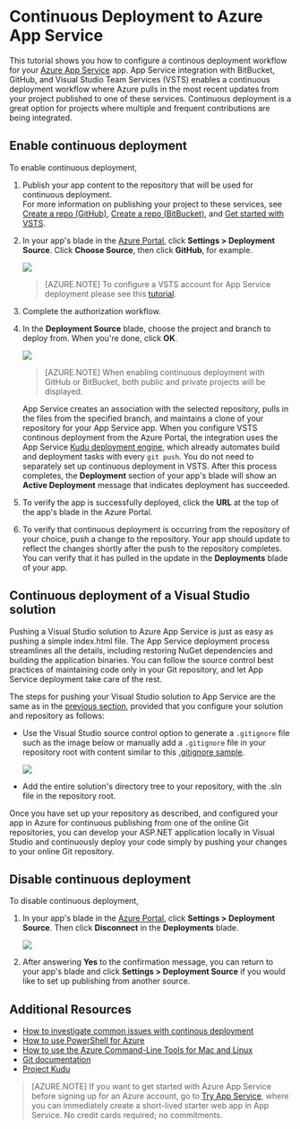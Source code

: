 <properties
	pageTitle="Continuous Deployment to Azure App Service"
	description="Learn how to enable continuous deployment to Azure App Service."
	services="app-service"
	documentationCenter=""
	authors="dariagrigoriu"
	manager="wpickett"
	editor="mollybos"/>

<tags
	ms.service="app-service"
	ms.workload="na"
	ms.tgt_pltfrm="na"
	ms.devlang="na"
	ms.topic="article"
	ms.date="07/23/2016"
	ms.author="dariagrigoriu"/>
    
# Continuous Deployment to Azure App Service

This tutorial shows you how to configure a continous deployment workflow for your [Azure App Service] app. App Service integration with BitBucket, GitHub, and Visual Studio Team Services (VSTS) enables a continuous deployment workflow where Azure pulls in the most recent updates from your project published to one of these services. Continuous deployment is a great option for projects where multiple and frequent contributions are being integrated.

## <a name="overview"></a>Enable continuous deployment

To enable continuous deployment, 

1. Publish your app content to the repository that will be used for continuous deployment.  
    For more information on publishing your project to these services, see [Create a repo (GitHub)], [Create a repo (BitBucket)], and [Get started with VSTS].

2. In your app's blade in the [Azure Portal], click **Settings > Deployment Source**. Click **Choose Source**, then click **GitHub**, for example.  

	![](./media/app-service-continous-deployment/cd_options.png)
	
    > [AZURE.NOTE] To configure a VSTS account for App Service deployment please see this [tutorial](https://github.com/projectkudu/kudu/wiki/Setting-up-a-VSTS-account-so-it-can-deploy-to-a-Web-App).
    
3. Complete the authorization workflow. 

4. In the **Deployment Source** blade, choose the project and branch to deploy from. When you're done, click **OK**.
  
	![](./media/app-service-continous-deployment/github_option.png)

	> [AZURE.NOTE] When enabling continuous deployment with GitHub or BitBucket, both public and private projects will be displayed.

    App Service creates an association with the selected repository, pulls in the files from the specified branch, and maintains a clone of your repository for your App Service app. When you configure VSTS continous deployment from the Azure Portal, the integration uses the App Service [Kudu deployment engine](https://github.com/projectkudu/kudu/wiki), which already automates build and deployment tasks with every `git push`. You do not need to separately set up continuous deployment in VSTS. After this process completes, the **Deployment** section of your app's blade will show an **Active Deployment** message that indicates deployment has succeeded.

5. To verify the app is successfully deployed, click the **URL** at the top of the app's blade in the Azure Portal. 

6. To verify that continuous deployment is occurring from the repository of your choice, push a change to the repository. Your app should update to reflect the changes shortly after the push to the repository completes. You can verify that it has pulled in the update in the **Deployments** blade of your app.

## <a name="VSsolution"></a>Continuous deployment of a Visual Studio solution 

Pushing a Visual Studio solution to Azure App Service is just as easy as pushing a simple index.html file. The App Service deployment process streamlines all the details, including restoring NuGet dependencies and building the application binaries. You can follow the source control best practices of maintaining code only in your Git repository, and let App Service deployment take care of the rest.

The steps for pushing your Visual Studio solution to App Service are the same as in the [previous section](#overview), provided that you configure your solution and repository as follows:

-	Use the Visual Studio source control option to generate a `.gitignore` file such as the image below or manually add a `.gitignore` file in your repository root with content similar to this [.gitignore sample](https://github.com/github/gitignore/blob/master/VisualStudio.gitignore). 

    ![](./media/app-service-continous-deployment/VS_source_control.png)
 
-	Add the entire solution's directory tree to your repository, with the .sln file in the repository root.

Once you have set up your repository as described, and configured your app in Azure for continuous publishing from one of the online Git repositories, you can develop your ASP.NET application locally in Visual Studio and continuously deploy your code simply by pushing your changes to your online Git repository.

## <a name="disableCD"></a>Disable continuous deployment

To disable continuous deployment, 

1. In your app's blade in the [Azure Portal], click **Settings > Deployment Source**. Then click **Disconnect** in the **Deployments** blade.

    ![](./media/app-service-continous-deployment/cd_disconnect.png)	

2. After answering **Yes** to the confirmation message, you can return to your app's blade and click **Settings > Deployment Source** if you would like to set up publishing from another source.

## Additional Resources

* [How to investigate common issues with continous deployment](https://github.com/projectkudu/kudu/wiki/Investigating-continuous-deployment)
* [How to use PowerShell for Azure]
* [How to use the Azure Command-Line Tools for Mac and Linux]
* [Git documentation]
* [Project Kudu](https://github.com/projectkudu/kudu/wiki)

>[AZURE.NOTE] If you want to get started with Azure App Service before signing up for an Azure account, go to [Try App Service](http://go.microsoft.com/fwlink/?LinkId=523751), where you can immediately create a short-lived starter web app in App Service. No credit cards required; no commitments.

[Azure App Service]: https://azure.microsoft.com/en-us/documentation/articles/app-service-changes-existing-services/ 
[Azure Portal]: https://portal.azure.com
[VSTS Portal]: https://www.visualstudio.com/en-us/products/visual-studio-team-services-vs.aspx
[Installing Git]: http://git-scm.com/book/en/Getting-Started-Installing-Git
[How to use PowerShell for Azure]: ../articles/install-configure-powershell.md
[How to use the Azure Command-Line Tools for Mac and Linux]: ../articles/xplat-cli-install.md
[Git Documentation]: http://git-scm.com/documentation

[Create a repo (GitHub)]: https://help.github.com/articles/create-a-repo
[Create a repo (BitBucket)]: https://confluence.atlassian.com/display/BITBUCKET/Create+an+Account+and+a+Git+Repo
[Get started with VSTS]: https://www.visualstudio.com/get-started/overview-of-get-started-tasks-vs
[Continuous delivery to Azure using Visual Studio Team Services]: ../articles/cloud-services/cloud-services-continuous-delivery-use-vso.md
